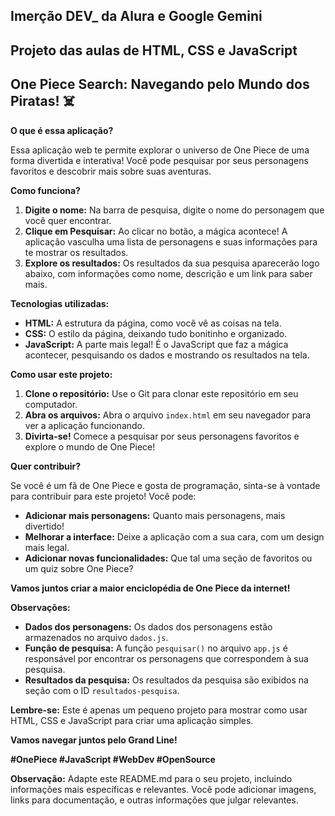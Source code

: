 ## Imerção DEV_ da Alura e Google Gemini

## Projeto das aulas de HTML, CSS e JavaScript

##  One Piece Search: Navegando pelo Mundo dos Piratas! ‍☠️

**O que é essa aplicação?**

Essa aplicação web te permite explorar o universo de One Piece de uma forma divertida e interativa! Você pode pesquisar por seus personagens favoritos e descobrir mais sobre suas aventuras. 

**Como funciona?**

1. **Digite o nome:** Na barra de pesquisa, digite o nome do personagem que você quer encontrar.
2. **Clique em Pesquisar:** Ao clicar no botão, a mágica acontece! A aplicação vasculha uma lista de personagens e suas informações para te mostrar os resultados.
3. **Explore os resultados:** Os resultados da sua pesquisa aparecerão logo abaixo, com informações como nome, descrição e um link para saber mais.

**Tecnologias utilizadas:**

* **HTML:** A estrutura da página, como você vê as coisas na tela.
* **CSS:** O estilo da página, deixando tudo bonitinho e organizado.
* **JavaScript:** A parte mais legal! É o JavaScript que faz a mágica acontecer, pesquisando os dados e mostrando os resultados na tela.

**Como usar este projeto:**

1. **Clone o repositório:** Use o Git para clonar este repositório em seu computador.
2. **Abra os arquivos:** Abra o arquivo `index.html` em seu navegador para ver a aplicação funcionando.
3. **Divirta-se!** Comece a pesquisar por seus personagens favoritos e explore o mundo de One Piece!

**Quer contribuir?**

Se você é um fã de One Piece e gosta de programação, sinta-se à vontade para contribuir para este projeto! Você pode:

* **Adicionar mais personagens:** Quanto mais personagens, mais divertido!
* **Melhorar a interface:** Deixe a aplicação com a sua cara, com um design mais legal.
* **Adicionar novas funcionalidades:** Que tal uma seção de favoritos ou um quiz sobre One Piece?

**Vamos juntos criar a maior enciclopédia de One Piece da internet!**

**Observações:**

* **Dados dos personagens:** Os dados dos personagens estão armazenados no arquivo `dados.js`.
* **Função de pesquisa:** A função `pesquisar()` no arquivo `app.js` é responsável por encontrar os personagens que correspondem à sua pesquisa.
* **Resultados da pesquisa:** Os resultados da pesquisa são exibidos na seção com o ID `resultados-pesquisa`.

**Lembre-se:** Este é apenas um pequeno projeto para mostrar como usar HTML, CSS e JavaScript para criar uma aplicação simples.

**Vamos navegar juntos pelo Grand Line!** ️

**#OnePiece #JavaScript #WebDev #OpenSource**

**Observação:** Adapte este README.md para o seu projeto, incluindo informações mais específicas e relevantes. Você pode adicionar imagens, links para documentação, e outras informações que julgar relevantes. 


